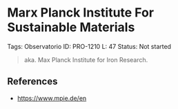 # Marx Planck Institute For Sustainable Materials

Tags: Observatorio
ID: PRO-1210
L: 47
Status: Not started

> aka. Max Planck Institute for Iron Research.
> 

## References

- https://www.mpie.de/en
